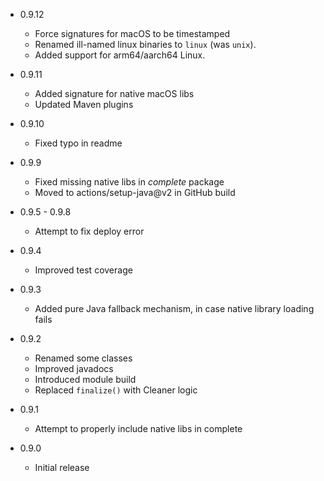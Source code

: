 - 0.9.12
  - Force signatures for macOS to be timestamped
  - Renamed ill-named linux binaries to `linux` (was `unix`).
  - Added support for arm64/aarch64 Linux.


- 0.9.11
  - Added signature for native macOS libs 
  - Updated Maven plugins


- 0.9.10
  - Fixed typo in readme  

 
- 0.9.9
  - Fixed missing native libs in *complete* package
  - Moved to actions/setup-java@v2 in GitHub build


- 0.9.5 - 0.9.8
  - Attempt to fix deploy error


- 0.9.4
  - Improved test coverage

 
- 0.9.3
  - Added pure Java fallback mechanism, in case native library loading fails 


- 0.9.2 
  - Renamed some classes
  - Improved javadocs
  - Introduced module build
  - Replaced `finalize()` with Cleaner logic


- 0.9.1
  - Attempt to properly include native libs in complete     


- 0.9.0
  - Initial release 